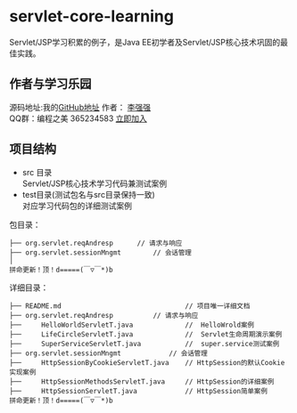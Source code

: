 # servlet-core-learning
Servlet/JSP学习积累的例子，是Java EE初学者及Servlet/JSP核心技术巩固的最佳实践。

## 作者与学习乐园
源码地址:我的[GitHub地址](https://github.com/JeffLi1993 "GitHub")
作者： [李强强](http://www.bysocket.com/ "李强强")<br>
QQ群：编程之美 365234583 [立即加入](http://jq.qq.com/?_wv=1027&k=Sx4s4U "编程之美")

## 项目结构
- src 目录<br>
Servlet/JSP核心技术学习代码兼测试案例<br>
- test目录(测试包名与src目录保持一致)<br>
对应学习代码包的详细测试案例<br>

包目录：

	├── org.servlet.reqAndresp		// 请求与响应
	├── org.servlet.sessionMngmt		// 会话管理
	│
	拼命更新！顶！d=====(￣▽￣*)b

详细目录：

	├── README.md								// 项目唯一详细文档
	├── org.servlet.reqAndresp			// 请求与响应
	├── 	HelloWorldServletT.java				// 	HelloWrold案例
	├── 	LifeCircleServletT.java				// 	Servlet生命周期演示案例
	├── 	SuperServiceServletT.java			// 	super.service测试案例
	├── org.servlet.sessionMngmt			// 会话管理
	├── 	HttpSessionByCookieServletT.java	// HttpSession的默认Cookie实现案例
	├── 	HttpSessionMethodsServletT.java		// HttpSession的详细案例
	├── 	HttpSessionServletT.java			// HttpSession简单案例
	拼命更新！顶！d=====(￣▽￣*)b


